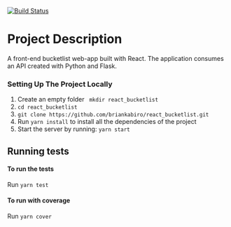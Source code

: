 [![Build Status](https://travis-ci.org/briankabiro/react_bucketlist.svg?branch=develop)](https://travis-ci.org/briankabiro/react_bucketlist)

# Project Description
A front-end bucketlist web-app built with React. The application consumes an API created with Python and Flask.

### Setting Up The Project Locally
1.  Create an empty folder
   `` mkdir react_bucketlist``
2. `` cd react_bucketlist ``
3. `` git clone https://github.com/briankabiro/react_bucketlist.git ``
4.  Run `` yarn install `` to install all the dependencies of the project
4.  Start the server by running:
`` yarn start ``

## Running tests
#### To run the tests
Run `` yarn test ``

#### To run with coverage
Run ``yarn cover ``
